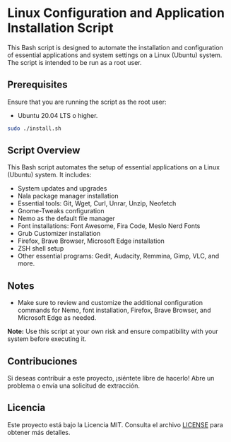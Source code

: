 # Linux Configuration and Application Installation Script

This Bash script is designed to automate the installation and configuration of essential applications and system settings on a Linux (Ubuntu) system. The script is intended to be run as a root user.

## Prerequisites

Ensure that you are running the script as the root user:

- Ubuntu 20.04 LTS o higher.

```bash
sudo ./install.sh
```

## Script Overview

This Bash script automates the setup of essential applications on a Linux (Ubuntu) system. It includes:

- System updates and upgrades
- Nala package manager installation
- Essential tools: Git, Wget, Curl, Unrar, Unzip, Neofetch
- Gnome-Tweaks configuration
- Nemo as the default file manager
- Font installations: Font Awesome, Fira Code, Meslo Nerd Fonts
- Grub Customizer installation
- Firefox, Brave Browser, Microsoft Edge installation
- ZSH shell setup
- Other essential programs: Gedit, Audacity, Remmina, Gimp, VLC, and more.

## Notes

- Make sure to review and customize the additional configuration commands for Nemo, font installation, Firefox, Brave Browser, and Microsoft Edge as needed.

**Note:** Use this script at your own risk and ensure compatibility with your system before executing it.

## Contribuciones

Si deseas contribuir a este proyecto, ¡siéntete libre de hacerlo! Abre un problema o envía una solicitud de extracción.

## Licencia

Este proyecto está bajo la Licencia MIT. Consulta el archivo [LICENSE](LICENSE) para obtener más detalles.

```

```
